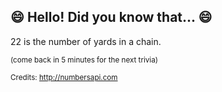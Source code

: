 ## :smile: Hello! Did you know that... :smile:
22 is the number of yards in a chain.

<sup>(come back in 5 minutes for the next trivia)</sup>


<sup>Credits: http://numbersapi.com</sup>
